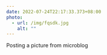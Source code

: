 ```yaml
---
date: 2022-07-24T22:17:33.373+08:00
photo:
  - url: /img/fqsdk.jpg
    alt: ""
---
```

Posting a picture from microblog
